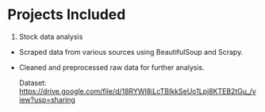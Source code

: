 # Projects Included

1) Stock data analysis

* Scraped data from various sources using BeautifulSoup and Scrapy.

* Cleaned and preprocessed raw data for further analysis.

  Dataset: https://drive.google.com/file/d/18RYWI8iLcTBIkkSeUo1Lpj8KTEB2tGu_/view?usp=sharing


